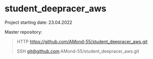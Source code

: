 # student_deepracer_aws
  Project starting date: 23.04.2022
  
  Master repository:  
  > HTTP https://github.com/AMond-55/student_deepracer_aws.git
  >
  > SSH  git@github.com:AMond-55/student_deepracer_aws.git
